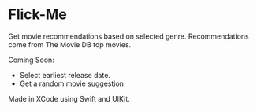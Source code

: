 # Flick-Me

Get movie recommendations based on selected genre. Recommendations come from The Movie DB top movies.

Coming Soon:
- Select earliest release date.
- Get a random movie suggestion

Made in XCode using Swift and UIKit.

